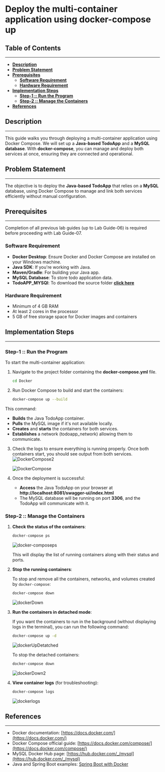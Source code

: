 # **Deploy the multi-container application using docker-compose up**

## **Table of Contents**
---
* [**Description**](#description)  
* [**Problem Statement**](#problem-statement)  
* [**Prerequisites**](#prerequisites)
  - [**Software Requirement**](#software-requirement)  
  - [**Hardware Requirement**](#hardware-requirement)  
* [**Implementation Steps**](#implementation-steps) 
  - [**Step-1 :: Run the Program**](#step-1--run-the-program)  
  - [**Step-2 :: Manage the Containers**](#step-2--manage-the-containers)  
* [**References**](#references)

## **Description**
---
This guide walks you through deploying a multi-container application using Docker Compose. We will set up a **Java-based TodoApp** and a **MySQL database**. With **docker-compose**, you can manage and deploy both services at once, ensuring they are connected and operational.

## **Problem Statement**
---
The objective is to deploy the **Java-based TodoApp** that relies on a **MySQL** database, using Docker Compose to manage and link both services efficiently without manual configuration.

## **Prerequisites**
---
Completion of all previous lab guides (up to Lab Guide-06) is required before proceeding with Lab Guide-07.

### **Software Requirement**

- **Docker Desktop**: Ensure Docker and Docker Compose are installed on your Windows machine.
- **Java SDK**: If you're working with Java.
- **Maven/Gradle**: For building your Java app.
- **MySQL Database**: To store todo application data.
- **TodoAPP_MYSQl**: To download the source folder [**click here**](https://github.com/SwayaanTechnologies/TodoApp_MySQL/archive/refs/heads/main.zip)

### **Hardware Requirement**

- Minimum of 4 GB RAM
- At least 2 cores in the processor
- 5 GB of free storage space for Docker images and containers

## **Implementation Steps**
---
### **Step-1 :: Run the Program**

To start the multi-container application:

1. Navigate to the project folder containing the **docker-compose.yml** file.

    ```bash
    cd Docker
    ```

2. Run Docker Compose to build and start the containers:

    ```bash
    docker-compose up --build
    ```

This command:

* **Builds** the Java TodoApp container.
* **Pulls** the MySQL image if it's not available locally.
* **Creates** and **starts** the containers for both services.
* **Establishes** a network (todoapp_network) allowing them to communicate.

3. Check the logs to ensure everything is running properly. Once both containers start, you should see output from both services.
    ![DockerCompose2](../Docker/Images/DockerCompose2.png)

    ![DockerCompose](../Docker/Images/DockerCompose.png)

4. Once the deployment is successful:
    * **Access** the Java TodoApp on your browser at **http://localhost:8081/swagger-ui/index.html**
    * The MySQL database will be running on port **3306**, and the TodoApp will communicate with it.


### **Step-2 :: Manage the Containers**

1. **Check the status of the containers**:

    ```bash
    docker-compose ps
    ```

    ![docker-composeps](../Docker/Images/docker-compose%20ps.png)

    This will display the list of running containers along with their status and ports.

2. **Stop the running containers**:

    To stop and remove all the containers, networks, and volumes created by `docker-compose`:

    ```bash
    docker-compose down
    ```

    ![dockerDown](../Docker/Images/docker-compose%20down.png)

3. **Run the containers in detached mode**:

    If you want the containers to run in the background (without displaying logs in the terminal), you can run the following command:

    ```bash
    docker-compose up -d
    ```
    ![dockerUpDetatched](../Docker/Images/docker-compose%20up%20-d.png)

    To stop the detached containers:

    ```bash
    docker-compose down
    ```
    ![dockerDown2](../Docker/Images/docker-compose%20down%20(2).png)

4. **View container logs** (for troubleshooting):

    ```bash
    docker-compose logs
    ```

    ![dockerlogs](../Docker/Images/docker-compose%20logs.png)



## **References**
---

- Docker documentation: [https://docs.docker.com/](https://docs.docker.com/)
- Docker Compose official guide: [https://docs.docker.com/compose/](https://docs.docker.com/compose/)
- MySQL Docker Hub page: [https://hub.docker.com/_/mysql](https://hub.docker.com/_/mysql)
- Java and Spring Boot examples: [Spring Boot with Docker](https://spring.io/guides/gs/spring-boot-docker/)

